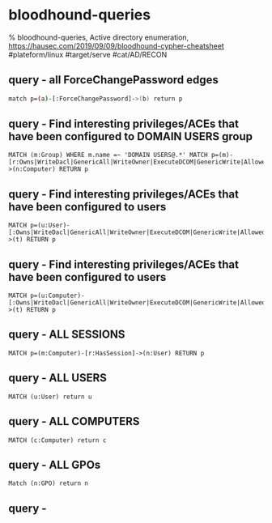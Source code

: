 # bloodhound-queries

% bloodhound-queries, Active directory enumeration, https://hausec.com/2019/09/09/bloodhound-cypher-cheatsheet
#plateform/linux #target/serve #cat/AD/RECON

## query - all ForceChangePassword edges
```bash
match p=(a)-[:ForceChangePassword]->(b) return p
```

## query - Find interesting privileges/ACEs that have been configured to DOMAIN USERS group
```
MATCH (m:Group) WHERE m.name =~ 'DOMAIN USERS@.*' MATCH p=(m)-[r:Owns|WriteDacl|GenericAll|WriteOwner|ExecuteDCOM|GenericWrite|AllowedToDelegate|ForceChangePassword]->(n:Computer) RETURN p
```


## query - Find interesting privileges/ACEs that have been configured to users
```
MATCH p=(u:User)-[:Owns|WriteDacl|GenericAll|WriteOwner|ExecuteDCOM|GenericWrite|AllowedToDelegate|ForceChangePassword]->(t) RETURN p
```

## query - Find interesting privileges/ACEs that have been configured to users
```
MATCH p=(u:Computer)-[:Owns|WriteDacl|GenericAll|WriteOwner|ExecuteDCOM|GenericWrite|AllowedToDelegate|ForceChangePassword]->(t) RETURN p
```

## query - ALL SESSIONS
```
MATCH p=(m:Computer)-[r:HasSession]->(n:User) RETURN p
```
## query - ALL USERS
```
MATCH (u:User) return u
```

## query - ALL COMPUTERS
```
MATCH (c:Computer) return c
```

## query - ALL GPOs
```
Match (n:GPO) return n
```

## query - 
```
```